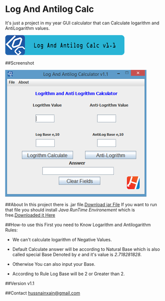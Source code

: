 # Log And Antilog Calc
It's just a project in my year GUI calculator that can Calculate logarithm and AntiLogarithm values.

![image1](/resc/sc1.png)

##Screenshot

![image2](/resc/sc2.png)

##About
In this project there is .jar file.<a href="https://raw.githubusercontent.com/ahmadHuss/LogAntiCalc/master/LogAnti.jar" target="_blank">Download jar File</a> If you want to run that file you should install _Java RunTime Environement_ which is free.<a href="https://java.com/download" target="_blank">Downloaded it Here</a>

##How-to use this
First you need to Know
Logarithm and Antilogarithm Rules:

+ We can't calculate logarithm of Negative Values.

+ Default Calculate answer will be according to Natural Base which is also called special Base Denoted by _e_ and
it's value is  _2.718281828_.

+ Otherwise You can also input your Base.

+ According to Rule Log Base will be 2 or Greater than 2.

##Version
v1.1

##Contact
hussnainxain@gmail.com

